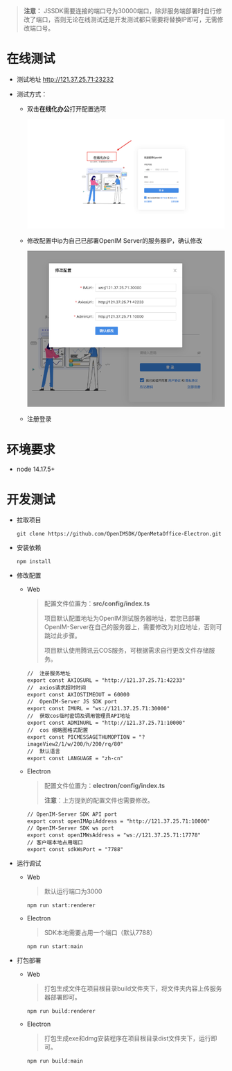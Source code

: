 > **注意：** JSSDK需要连接的端口号为30000端口，除非服务端部署时自行修改了端口，否则无论在线测试还是开发测试都只需要将替换IP即可，无需修改端口号。
# 在线测试

- 测试地址 http://121.37.25.71:23232

- 测试方式：

  - 双击**在线化办公**打开配置选项

    ![web](../images/web_demo_01.png)

  - 修改配置中ip为自己已部署OpenIM Server的服务器IP，确认修改
  
    ![web](../images/web_demo_02.png)
  
  - 注册登录


# 环境要求

- node 14.17.5+

# 开发测试

- 拉取项目

  ```
  git clone https://github.com/OpenIMSDK/OpenMetaOffice-Electron.git
  ```

- 安装依赖

  ```
  npm install
  ```

- 修改配置

  - Web

    > 配置文件位置为：**src/config/index.ts**
    >
    > 项目默认配置地址为OpenIM测试服务器地址，若您已部署OpenIM-Server在自己的服务器上，需要修改为对应地址，否则可跳过此步骤。
    >
    > 项目默认使用腾讯云COS服务，可根据需求自行更改文件存储服务。
    
        //	注册服务地址
        export const AXIOSURL = "http://121.37.25.71:42233"
        //	axios请求超时时间
        export const AXIOSTIMEOUT = 60000
        //	OpenIM-Server JS SDK port
        export const IMURL = "ws://121.37.25.71:30000"
        //	获取cos临时密钥及调用管理员API地址
        export const ADMINURL = "http://121.37.25.71:10000"
        //	cos 缩略图格式配置
        export const PICMESSAGETHUMOPTION = "?imageView2/1/w/200/h/200/rq/80"
        //	默认语言
        export const LANGUAGE = "zh-cn"
    
  - Electron
  
    > 配置文件位置为：**electron/config/index.ts**
    >
    > **注意**：上方提到的配置文件也需要修改。
    
        // OpenIM-Server SDK API port
        export const openIMApiAddress = "http://121.37.25.71:10000"
        // OpenIM-Server SDK ws port
        export const openIMWsAddress = "ws://121.37.25.71:17778"
        // 客户端本地占用端口
        export const sdkWsPort = "7788"
    
     
    
    
  
- 运行调试

  - Web

     > 默认运行端口为3000

      ```
      npm run start:renderer
      ```
  
  - Electron
  
     > SDK本地需要占用一个端口（默认7788）
    
      ```
      npm run start:main
      ```


- 打包部署

  - Web

    > 打包生成文件在项目根目录build文件夹下，将文件夹内容上传服务器部署即可。

    ```
    npm run build:renderer
    ```
  - Electron

    > 打包生成exe和dmg安装程序在项目根目录dist文件夹下，运行即可。

    ```
    npm run build:main
    ```

    